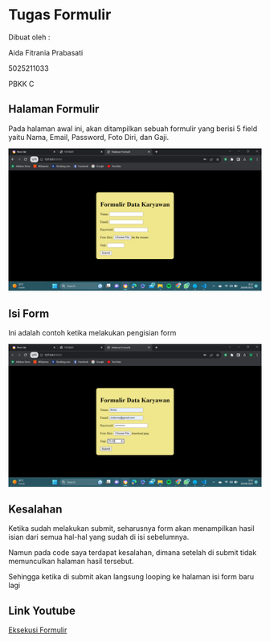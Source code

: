 # Tugas Formulir

Dibuat oleh :

Aida Fitrania Prabasati

5025211033

PBKK C

## Halaman Formulir

Pada halaman awal ini, akan ditampilkan sebuah formulir yang berisi 5 field yaitu Nama, Email, Password, Foto Diri, dan Gaji.

![Isi Form](https://github.com/aidafitraniaa/Tugas-Formulir-PBKK-C/blob/main/images/Screenshot%20(1656).png)

## Isi Form

Ini adalah contoh ketika melakukan pengisian form

![Isi Form](https://github.com/aidafitraniaa/Tugas-Formulir-PBKK-C/blob/main/images/Screenshot%20(1655).png)


## Kesalahan

Ketika sudah melakukan submit, seharusnya form akan menampilkan hasil isian dari semua hal-hal yang sudah di isi sebelumnya.

Namun pada code saya terdapat kesalahan, dimana setelah di submit tidak memunculkan halaman hasil tersebut.

Sehingga ketika di submit akan langsung looping ke halaman isi form baru lagi

## Link Youtube

[Eksekusi Formulir](https://youtu.be/suEM9z_gi2Q)


